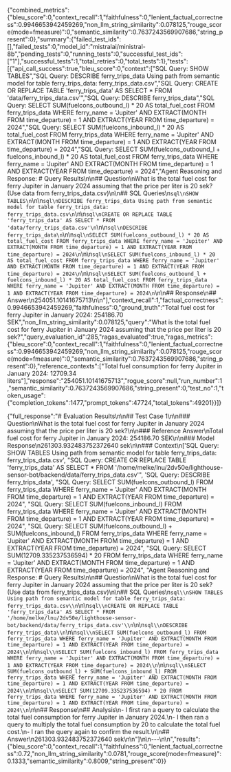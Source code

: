 {"combined_metrics":{"bleu_score":0,"context_recall":1,"faithfulness":0,"lenient_factual_correctness":0.9946653942459269,"non_llm_string_similarity":0.078125,"rouge_score(mode=fmeasure)":0,"semantic_similarity":0.7637243569907686,"string_present":0},"summary":{"failed_test_ids":[],"failed_tests":0,"model_id":"mistralai/ministral-8b","pending_tests":0,"running_tests":0,"successful_test_ids":["1"],"successful_tests":1,"total_retries":0,"total_tests":1},"tests":[{"api_call_success":true,"bleu_score":0,"context":["SQL Query: SHOW TABLES","SQL Query: DESCRIBE ferry_trips_data Using path from semantic model for table ferry_trips_data: ferry_trips_data.csv","SQL Query: CREATE OR REPLACE TABLE 'ferry_trips_data' AS SELECT * FROM 'data/ferry_trips_data.csv'","SQL Query: DESCRIBE ferry_trips_data","SQL Query: SELECT SUM(fuelcons_outbound_l) * 20 AS total_fuel_cost FROM ferry_trips_data WHERE ferry_name = 'Jupiter' AND EXTRACT(MONTH FROM time_departure) = 1 AND EXTRACT(YEAR FROM time_departure) = 2024","SQL Query: SELECT SUM(fuelcons_inbound_l) * 20 AS total_fuel_cost FROM ferry_trips_data WHERE ferry_name = 'Jupiter' AND EXTRACT(MONTH FROM time_departure) = 1 AND EXTRACT(YEAR FROM time_departure) = 2024","SQL Query: SELECT SUM(fuelcons_outbound_l + fuelcons_inbound_l) * 20 AS total_fuel_cost FROM ferry_trips_data WHERE ferry_name = 'Jupiter' AND EXTRACT(MONTH FROM time_departure) = 1 AND EXTRACT(YEAR FROM time_departure) = 2024","Agent Reasoning and Response: # Query Results\n\n## Question\nWhat is the total fuel cost for ferry Jupiter in January 2024 assuming that the price per liter is 20 sek? (Use data from ferry_trips_data.csv)\n\n## SQL Queries\n```sql\nSHOW TABLES\n```\n\n```sql\nDESCRIBE ferry_trips_data Using path from semantic model for table ferry_trips_data: ferry_trips_data.csv\n```\n\n```sql\nCREATE OR REPLACE TABLE 'ferry_trips_data' AS SELECT * FROM 'data/ferry_trips_data.csv'\n```\n\n```sql\nDESCRIBE ferry_trips_data\n```\n\n```sql\nSELECT SUM(fuelcons_outbound_l) * 20 AS total_fuel_cost FROM ferry_trips_data WHERE ferry_name = 'Jupiter' AND EXTRACT(MONTH FROM time_departure) = 1 AND EXTRACT(YEAR FROM time_departure) = 2024\n```\n\n```sql\nSELECT SUM(fuelcons_inbound_l) * 20 AS total_fuel_cost FROM ferry_trips_data WHERE ferry_name = 'Jupiter' AND EXTRACT(MONTH FROM time_departure) = 1 AND EXTRACT(YEAR FROM time_departure) = 2024\n```\n\n```sql\nSELECT SUM(fuelcons_outbound_l + fuelcons_inbound_l) * 20 AS total_fuel_cost FROM ferry_trips_data WHERE ferry_name = 'Jupiter' AND EXTRACT(MONTH FROM time_departure) = 1 AND EXTRACT(YEAR FROM time_departure) = 2024\n```\n\n## Response\n## Answer\n254051.10141675713\n\n"],"context_recall":1,"factual_correctness":0.9946653942459269,"faithfulness":0,"ground_truth":"Total fuel cost for ferry Jupiter in January 2024: 254186.70 SEK","non_llm_string_similarity":0.078125,"query":"What is the total fuel cost for ferry Jupiter in January 2024 assuming that the price per liter is 20 sek?","query_evaluation_id":285,"ragas_evaluated":true,"ragas_metrics":{"bleu_score":0,"context_recall":1,"faithfulness":0,"lenient_factual_correctness":0.9946653942459269,"non_llm_string_similarity":0.078125,"rouge_score(mode=fmeasure)":0,"semantic_similarity":0.7637243569907686,"string_present":0},"reference_contexts":["Total fuel consumption for ferry Jupiter in January 2024: 12709.34 liters"],"response":"254051.10141675713","rogue_score":null,"run_number":1,"semantic_similarity":0.7637243569907686,"string_present":0,"test_no":1,"token_usage":{"completion_tokens":1477,"prompt_tokens":47724,"total_tokens":49201}}]}

{"full_response":"# Evaluation Results\n\n## Test Case 1\n\n### Question\nWhat is the total fuel cost for ferry Jupiter in January 2024 assuming that the price per liter is 20 sek?\n\n### Reference Answer\nTotal fuel cost for ferry Jupiter in January 2024: 254186.70 SEK\n\n### Model Response\n261303.932483752372640 sek\n\n### Context\n['SQL Query: SHOW TABLES Using path from semantic model for table ferry_trips_data: ferry_trips_data.csv', \"SQL Query: CREATE OR REPLACE TABLE 'ferry_trips_data' AS SELECT * FROM '/home/melke/lnu/2dv50e/lighthouse-sensor-bot/backend/data/ferry_trips_data.csv'\", 'SQL Query: DESCRIBE ferry_trips_data', \"SQL Query: SELECT SUM(fuelcons_outbound_l) FROM ferry_trips_data WHERE ferry_name = 'Jupiter' AND EXTRACT(MONTH FROM time_departure) = 1 AND EXTRACT(YEAR FROM time_departure) = 2024\", \"SQL Query: SELECT SUM(fuelcons_inbound_l) FROM ferry_trips_data WHERE ferry_name = 'Jupiter' AND EXTRACT(MONTH FROM time_departure) = 1 AND EXTRACT(YEAR FROM time_departure) = 2024\", \"SQL Query: SELECT SUM(fuelcons_outbound_l) + SUM(fuelcons_inbound_l) FROM ferry_trips_data WHERE ferry_name = 'Jupiter' AND EXTRACT(MONTH FROM time_departure) = 1 AND EXTRACT(YEAR FROM time_departure) = 2024\", \"SQL Query: SELECT SUM(12709.335237536594) * 20 FROM ferry_trips_data WHERE ferry_name = 'Jupiter' AND EXTRACT(MONTH FROM time_departure) = 1 AND EXTRACT(YEAR FROM time_departure) = 2024\", \"Agent Reasoning and Response: # Query Results\\n\\n## Question\\nWhat is the total fuel cost for ferry Jupiter in January 2024 assuming that the price per liter is 20 sek? (Use data from ferry_trips_data.csv)\\n\\n## SQL Queries\\n```sql\\nSHOW TABLES Using path from semantic model for table ferry_trips_data: ferry_trips_data.csv\\n```\\n\\n```sql\\nCREATE OR REPLACE TABLE 'ferry_trips_data' AS SELECT * FROM '/home/melke/lnu/2dv50e/lighthouse-sensor-bot/backend/data/ferry_trips_data.csv'\\n```\\n\\n```sql\\nDESCRIBE ferry_trips_data\\n```\\n\\n```sql\\nSELECT SUM(fuelcons_outbound_l) FROM ferry_trips_data WHERE ferry_name = 'Jupiter' AND EXTRACT(MONTH FROM time_departure) = 1 AND EXTRACT(YEAR FROM time_departure) = 2024\\n```\\n\\n```sql\\nSELECT SUM(fuelcons_inbound_l) FROM ferry_trips_data WHERE ferry_name = 'Jupiter' AND EXTRACT(MONTH FROM time_departure) = 1 AND EXTRACT(YEAR FROM time_departure) = 2024\\n```\\n\\n```sql\\nSELECT SUM(fuelcons_outbound_l) + SUM(fuelcons_inbound_l) FROM ferry_trips_data WHERE ferry_name = 'Jupiter' AND EXTRACT(MONTH FROM time_departure) = 1 AND EXTRACT(YEAR FROM time_departure) = 2024\\n```\\n\\n```sql\\nSELECT SUM(12709.335237536594) * 20 FROM ferry_trips_data WHERE ferry_name = 'Jupiter' AND EXTRACT(MONTH FROM time_departure) = 1 AND EXTRACT(YEAR FROM time_departure) = 2024\\n```\\n\\n## Response\\n## Analysis\\n- I first ran a query to calculate the total fuel consumption for ferry Jupiter in January 2024.\\n- I then ran a query to multiply the total fuel consumption by 20 to calculate the total fuel cost.\\n- I ran the query again to confirm the result.\\n\\n## Answer\\n261303.932483752372640 sek\\n\\n\"]\n\n---\n\n","results":{"bleu_score":0,"context_recall":1,"faithfulness":0,"lenient_factual_correctness":0.72,"non_llm_string_similarity":0.0781,"rouge_score(mode=fmeasure)":0.1333,"semantic_similarity":0.8009,"string_present":0}}